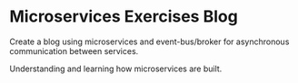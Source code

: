 # Microservices Exercises Blog
Create a blog using microservices and event-bus/broker for asynchronous communication between services.

Understanding and learning how microservices are built.